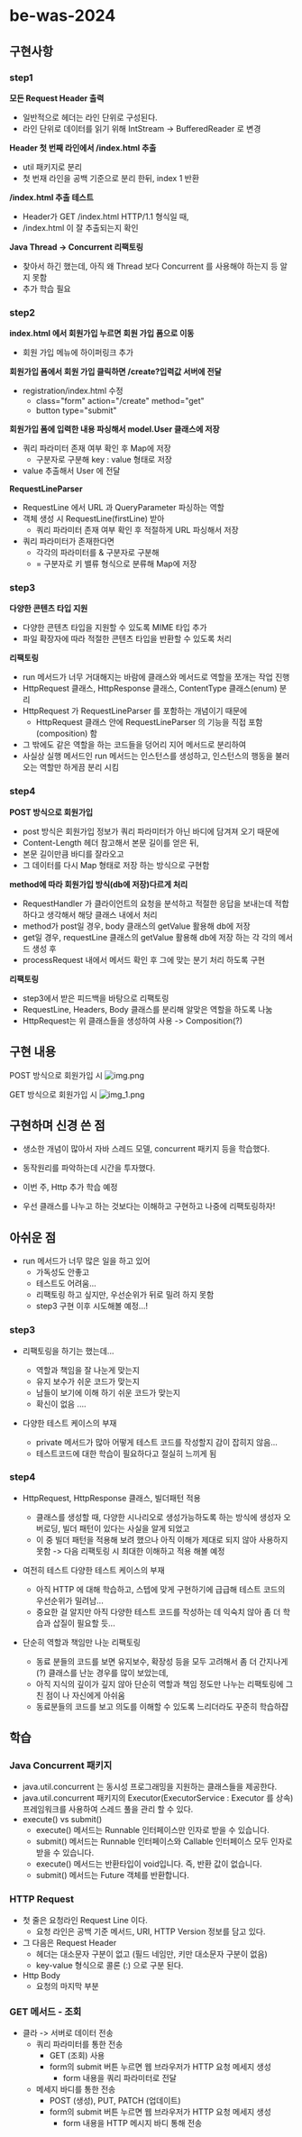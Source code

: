 # be-was-2024
## 구현사항
### step1
**모든 Request Header 출력**
- 일반적으로 헤더는 라인 단위로 구성된다. 
- 라인 단위로 데이터를 읽기 위해 IntStream -> BufferedReader 로 변경

**Header 첫 번째 라인에서 /index.html 추출**
- util 패키지로 분리
- 첫 번재 라인을 공백 기준으로 분리 한뒤, index 1 반환  
 
**/index.html 추출 테스트**
- Header가 GET /index.html HTTP/1.1 형식일 때,
- /index.html 이 잘 추출되는지 확인 

**Java Thread -> Concurrent 리팩토링** 
- 찾아서 하긴 했는데, 아직 왜 Thread 보다 Concurrent 를 사용해야 하는지 등 알지 못함
- 추가 학습 필요 

### step2 
**index.html 에서 회원가입 누르면 회원 가입 폼으로 이동**
- 회원 가입 메뉴에 하이퍼링크 추가 

**회원가입 폼에서 회원 가입 클릭하면 /create?입력값 서버에 전달**
- registration/index.html 수정
  - class="form" action="/create" method="get" 
  - button type="submit" 

**회원가입 폼에 입력한 내용 파싱해서 model.User 클래스에 저장**
- 쿼리 파라미터 존재 여부 확인 후 Map에 저장 
  - 구분자로 구분해 key : value 형태로 저장 
- value 추출해서 User 에 전달 

**RequestLineParser**
- RequestLine 에서 URL 과 QueryParameter 파싱하는 역할 
- 객체 생성 시 RequestLine(firstLine) 받아
  - 쿼리 파라미터 존재 여부 확인 후 적절하게 URL 파싱해서 저장 
- 쿼리 파라미터가 존재한다면
  - 각각의 파라미터를 & 구분자로 구분해
  - = 구분자로 키 밸류 형식으로 분류해 Map에 저장 

### step3
**다양한 콘텐츠 타입 지원**
- 다양한 콘텐츠 타입을 지원할 수 있도록 MIME 타입 추가
- 파일 확장자에 따라 적절한 콘텐츠 타입을 반환할 수 있도록 처리  

**리팩토링**
- run 메서드가 너무 거대해지는 바람에 클래스와 메서드로 역할을 쪼개는 작업 진행
- HttpRequest 클래스, HttpResponse 클래스, ContentType 클래스(enum) 분리
- HttpRequest 가 RequestLineParser 를 포함하는 개념이기 때문에 
  - HttpRequest 클래스 안에 RequestLineParser 의 기능을 직접 포함 (composition) 함
- 그 밖에도 같은 역할을 하는 코드들을 덩어리 지어 메서드로 분리하여 
- 사실상 실행 메서드인 run 메서드는 인스턴스를 생성하고, 인스턴스의 행동을 불러오는 역할만 하게끔 분리 시킴

### step4
**POST 방식으로 회원가입**
- post 방식은 회원가입 정보가 쿼리 파라미터가 아닌 바디에 담겨져 오기 때문에
- Content-Length 헤더 참고해서 본문 길이를 얻은 뒤,
- 본문 길이만큼 바디를 잘라오고
- 그 데이터를 다시 Map 형태로 저장 하는 방식으로 구현함

**method에 따라 회원가입 방식(db에 저장)다르게 처리**
- RequestHandler 가 클라이언트의 요청을 분석하고 적절한 응답을 보내는데 적합하다고 생각해서 해당 클래스 내에서 처리
- method가 post일 경우, body 클래스의 getValue 활용해 db에 저장
- get일 경우, requestLine 클래스의 getValue 활용해 db에 저장 하는 각 각의 메서드 생성 후
- processRequest 내에서 메서드 확인 후 그에 맞는 분기 처리 하도록 구현

**리팩토링**
- step3에서 받은 피드백을 바탕으로 리팩토링
- RequestLine, Headers, Body 클래스를 분리해 알맞은 역할을 하도록 나눔
- HttpRequest는 위 클래스들을 생성하여 사용 -> Composition(?)

## 구현 내용
POST 방식으로 회원가입 시 
![img.png](img.png)

GET 방식으로 회원가입 시
![img_1.png](img_1.png)

## 구현하며 신경 쓴 점
- 생소한 개념이 많아서 자바 스레드 모델, concurrent 패키지 등을 학습했다.
- 동작원리를 파악하는데 시간을 투자했다. 
- 이번 주, Http 추가 학습 예정 

- 우선 클래스를 나누고 하는 것보다는 이해하고 구현하고 나중에 리팩토링하자! 

## 아쉬운 점
- run 메서드가 너무 많은 일을 하고 있어 
  - 가독성도 안좋고
  - 테스트도 어려움... 
  - 리팩토링 하고 싶지만, 우선순위가 뒤로 밀려 하지 못함
  - step3 구현 이후 시도해볼 예정...! 

### step3
- 리팩토링을 하기는 했는데...
  - 역할과 책임을 잘 나눈게 맞는지
  - 유지 보수가 쉬운 코드가 맞는지
  - 남들이 보기에 이해 하기 쉬운 코드가 맞는지
  - 확신이 없음 ....

- 다양한 테스트 케이스의 부재
  - private 메서드가 많아 어떻게 테스트 코드를 작성할지 감이 잡히지 않음...
  - 테스트코드에 대한 학습이 필요하다고 절실히 느끼게 됨 

### step4
- HttpRequest, HttpResponse 클래스, 빌더패턴 적용 
  - 클래스를 생성할 때, 다양한 시나리오로 생성가능하도록 하는 방식에 생성자 오버로딩, 빌더 패턴이 있다는 사실을 알게 되었고
  - 이 중 빌더 패턴을 적용해 보려 했으나 아직 이해가 제대로 되지 않아 사용하지 못함 -> 다음 리팩토링 시 최대한 이해하고 적용 해볼 예정

- 여전히 테스트 다양한 테스트 케이스의 부재
  - 아직 HTTP 에 대해 학습하고, 스텝에 맞게 구현하기에 급급해 테스트 코드의 우선순위가 밀려남...
  - 중요한 걸 알지만 아직 다양한 테스트 코드를 작성하는 데 익숙치 않아 좀 더 학습과 삽질이 필요할 듯...

- 단순히 역할과 책임만 나눈 리팩토링
  - 동료 분들의 코드를 보면 유지보수, 확장성 등을 모두 고려해서 좀 더 간지나게(?) 클래스를 난눈 경우를 많이 보았는데,
  - 아직 지식의 깊이가 깊지 않아 단순히 역할과 책임 정도만 나누는 리팩토링에 그친 점이 나 자신에게 아쉬움
  - 동료분들의 코드를 보고 의도를 이해할 수 있도록 느리더라도 꾸준히 학습하쟙


## 학습
### Java Concurrent 패키지
- java.util.concurrent 는 동시성 프로그래밍을 지원하는 클래스들을 제공한다.
- java.util.concurrent 패키지의 Executor(ExecutorService : Executor 를 상속) 프레임워크를 사용하여 스레드 풀을 관리 할 수 있다.
- execute() vs submit()
  - execute() 메서드는 Runnable 인터페이스만 인자로 받을 수 있습니다.
  - submit() 메서드는 Runnable 인터페이스와 Callable 인터페이스 모두 인자로 받을 수 있습니다.
  - execute() 메서드는 반환타입이 void입니다. 즉, 반환 값이 없습니다.
  - submit() 메서드는 Future 객체를 반환합니다.

### HTTP Request
- 첫 줄은 요청라인 Request Line 이다. 
  - 요청 라인은 공백 기준 메서드, URI, HTTP Version 정보를 담고 있다. 
- 그 다음은 Request Header 
  - 헤더는 대소문자 구분이 없고 (필드 네임만, 키만 대소문자 구분이 없음)
  - key-value 형식으로 콜론 (:) 으로 구분 된다. 
- Http Body 
  - 요청의 마지막 부분 

### GET 메서드 - 조회
- 클라 -> 서버로 데이터 전송 
  - 쿼리 파라미터를 통한 전송
    - GET (조회) 사용
    - form의 submit 버튼 누르면 웹 브라우저가 HTTP 요청 메세지 생성
      - form 내용을 쿼리 파라미터로 전달  
  - 메세지 바디를 통한 전송
    - POST (생성), PUT, PATCH (업데이트)
    - form의 submit 버튼 누르면 웹 브라우저가 HTTP 요청 메세지 생성
      - form 내용을 HTTP 메시지 바디 통해 전송 